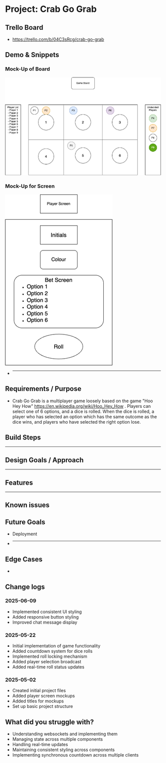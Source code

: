 # Project: Crab Go Grab

## Trello Board

- https://trello.com/b/04C3sRcg/crab-go-grab

## Demo & Snippets

### Mock-Up of Board

![Mock Board](mocks/Game-Board.png)

### Mock-Up for Screen

![Player Screen](mocks/Player-Screen.png)

- ***

## Requirements / Purpose

- Crab Go Grab is a multiplayer game loosely based on the game "Hoo Hey How" https://en.wikipedia.org/wiki/Hoo_Hey_How . Players can select one of 6 options, and a dice is rolled. When the dice is rolled, a player who has selected an option which has the same outcome as the dice wins, and players who have selected the right option lose.

## Build Steps

---

## Design Goals / Approach

---

## Features

---

## Known issues

## Future Goals

- Deployment
- ***

## Edge Cases

-

## Change logs

### 2025-06-09

- Implemented consistent UI styling
- Added responsive button styling
- Improved chat message display

### 2025-05-22

- Initial implementation of game functionality
- Added countdown system for dice rolls
- Implemented roll locking mechanism
- Added player selection broadcast
- Added real-time roll status updates

### 2025-05-02

- Created initial project files
- Added player screen mockups
- Added titles for mockups
- Set up basic project structure

## What did you struggle with?

- Understanding websockets and implementing them
- Managing state across multiple components
- Handling real-time updates
- Maintaining consistent styling across components
- Implementing synchronous countdown across multiple clients
